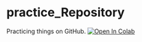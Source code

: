 # practice_Repository
Practicing things on GitHub.
[![Open In Colab](https://colab.research.google.com/assets/colab-badge.svg)](https://colab.research.google.com/github/cguintob/Folder/blob/master/PGSS.ipynb)
